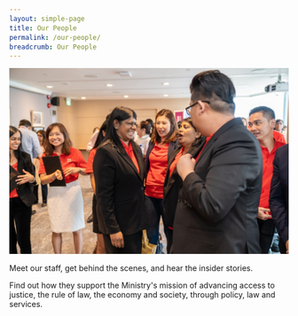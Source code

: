 ```yaml
---
layout: simple-page
title: Our People
permalink: /our-people/
breadcrumb: Our People
---
```

<div class="image">
  <img src="/images/OurPeople1.jpeg/" title="Our People" alt="Our People">
</div>

Meet our staff, get behind the scenes, and hear the insider stories. 

Find out how they support the Ministry's mission of advancing access to justice, the rule of law, the economy and society, through policy, law and services.
